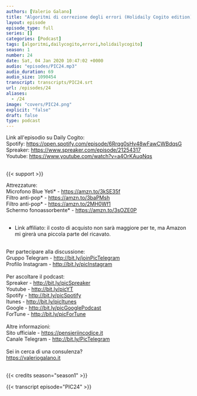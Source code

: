 ```yaml
---
authors: [Valerio Galano]
title: "Algoritmi di correzione degli errori (Holidaily Cogito edition)"
layout: episode
episode_type: full
series: []
categories: [Podcast]
tags: [algoritmi,dailycogito,errori,holidailycogito]
season: 1
number: 24
date: Sat, 04 Jan 2020 10:47:02 +0000
audio: "episodes/PIC24.mp3"
audio_duration: 69
audio_size: 1090454
transcript: transcripts/PIC24.srt
url: /episodes/24
aliases: 
  - /24
image: "covers/PIC24.png"
explicit: "false"
draft: false
type: podcast
---
```

Link all'episodio su Daily Cogito:<br />
Spotify: <a href="https://open.spotify.com/episode/6Rrqg0sHv48wFawCWBdqsG" rel="noopener">https://open.spotify.com/episode/6Rrqg0sHv48wFawCWBdqsG</a> <br />
Spreaker: <a href="https://www.spreaker.com/episode/21254317" rel="noopener">https://www.spreaker.com/episode/21254317</a> <br />
Youtube: <a href="https://www.youtube.com/watch?v=a4OrKAuqNqs" rel="noopener">https://www.youtube.com/watch?v=a4OrKAuqNqs</a> <br />
<br />


{{< support >}}

Attrezzature:<br />
Microfono Blue Yeti* - <a href="https://amzn.to/3kSE35f" rel="noopener">https://amzn.to/3kSE35f</a>  <br />
Filtro anti-pop* - <a href="https://amzn.to/3baPMsh" rel="noopener">https://amzn.to/3baPMsh</a>  <br />
Filtro anti-pop* - <a href="https://amzn.to/2MH0Wf1" rel="noopener">https://amzn.to/2MH0Wf1</a>  <br />
Schermo fonoassorbente* - <a href="https://amzn.to/3sOZE0P" rel="noopener">https://amzn.to/3sOZE0P</a>  <br />
<br />
* Link affiliato: il costo di acquisto non sarà maggiore per te, ma Amazon mi girerà una piccola parte del ricavato. <br />
<br />
Per partecipare alla discussione:<br />
Gruppo Telegram - <a href="http://bit.ly/joinPicTelegram" rel="noopener">http://bit.ly/joinPicTelegram</a> <br />
Profilo Instagram - <a href="http://bit.ly/picInstagram" rel="noopener">http://bit.ly/picInstagram</a> <br />
<br />
Per ascoltare il podcast:<br />
Spreaker - <a href="http://bit.ly/picSpreaker" rel="noopener">http://bit.ly/picSpreaker</a> <br />
Youtube - <a href="http://bit.ly/picYT" rel="noopener">http://bit.ly/picYT</a> <br />
Spotify - <a href="http://bit.ly/picSpotify" rel="noopener">http://bit.ly/picSpotify</a> <br />
Itunes - <a href="http://bit.ly/picItunes" rel="noopener">http://bit.ly/picItunes</a> <br />
Google - <a href="http://bit.ly/picGooglePodcast" rel="noopener">http://bit.ly/picGooglePodcast</a> <br />
ForTune - <a href="http://bit.ly/picForTune" rel="noopener">http://bit.ly/picForTune</a> <br />
<br />
Altre informazioni:<br />
Sito ufficiale - <a href="https://pensieriincodice.it" rel="noopener">https://pensieriincodice.it</a> <br />
Canale Telegram - <a href="http://bit.ly/PicTelegram" rel="noopener">http://bit.ly/PicTelegram</a> <br />
<br />
Sei in cerca di una consulenza?<br />
<a href="https://valeriogalano.it" rel="noopener">https://valeriogalano.it</a> <br />
<br />


{{< credits season="season1" >}}

<!-- more -->

{{< transcript episode="PIC24" >}}